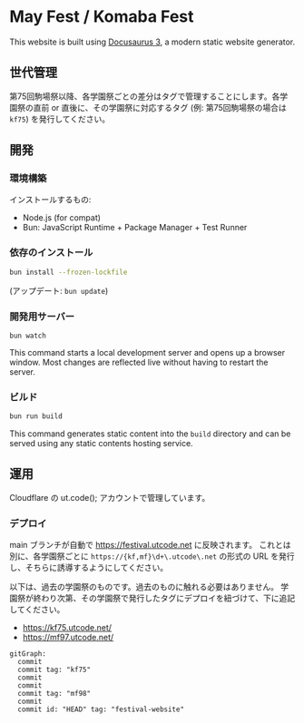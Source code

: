 # May Fest / Komaba Fest

This website is built using [Docusaurus 3](https://docusaurus.io/), a modern static website generator.

## 世代管理

第75回駒場祭以降、各学園祭ごとの差分はタグで管理することにします。各学園祭の直前 or 直後に、その学園祭に対応するタグ (例: 第75回駒場祭の場合は `kf75`) を発行してください。

## 開発

### 環境構築

インストールするもの:

- Node.js (for compat)
- Bun: JavaScript Runtime + Package Manager + Test Runner

### 依存のインストール

```sh
bun install --frozen-lockfile
```

(アップデート: `bun update`)

### 開発用サーバー

```
bun watch
```

This command starts a local development server and opens up a browser window. Most changes are reflected live without having to restart the server.

### ビルド

```sh
bun run build
```

This command generates static content into the `build` directory and can be served using any static contents hosting service.

## 運用

Cloudflare の ut.code(); アカウントで管理しています。

<!--
WANT:
- festival.utcode.net は常に最新を指すようにし、 {kf,mf}\d+.utcode.net (e.g. kf75.utcode.net) は各学園祭で固定したい。
- これまでは毎回リポジトリを作り直していたが、これからは同一リポジトリで管理する。
HOW:
1. ブランチを分ける -> 誤って消しそうなので却下。
2. タグをつける ->
  完成するまでタグがつけられないのでそれまで一時的に main を指すようにし、終わったらタグを指すように Cloudflare の設定から変更する必要がある。
  面倒だが、安全ではある。
  -> これにしている。

もっといい案があったら置き換えても良い。
-->

### デプロイ

main ブランチが自動で https://festival.utcode.net に反映されます。
これとは別に、各学園祭ごとに `https://{kf,mf}\d+\.utcode\.net` の形式の URL を発行し、そちらに誘導するようにしてください。

以下は、過去の学園祭のものです。過去のものに触れる必要はありません。
学園祭が終わり次第、その学園祭で発行したタグにデプロイを紐づけて、下に追記してください。

- https://kf75.utcode.net/
- https://mf97.utcode.net/

```mermaid
gitGraph:
  commit
  commit tag: "kf75"
  commit
  commit
  commit tag: "mf98"
  commit
  commit id: "HEAD" tag: "festival-website"
```
